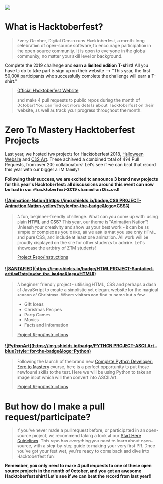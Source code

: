 ![](https://hacktoberfest.digitalocean.com/assets/HF19_social-744d976f227e4aff6866443abcede8c651b309ec9c7c9f7410f5944f8e1299b9.png)

# What is Hacktoberfest?
> Every October, Digital Ocean runs Hacktoberfest, a month-long celebration of open-source software, to encourage participation in the open-source community.
> It is open to everyone in the global community, no matter your skill level or background.
>
Complete the 2019 challenge and **earn a limited edition T-shirt!** All you have to do to take part is sign up on their website --> "This year, the first 50,000 participants who successfully complete the challenge will earn a T-shirt."
>
> [Official Hacktoberfest Website](https://hacktoberfest.digitalocean.com/)
>
> and make 4 pull requests to public repos during the month of October!
> You can find out more details about Hacktoberfest on their website, as well as track your progress throughout the month.


# Zero To Mastery Hacktoberfest Projects
Last year, we hosted two projects for Hacktoberfest 2018, [Halloween Website](https://github.com/zero-to-mastery/Halloween-Hacktoberfest-Edition) and [CSS Art](https://github.com/zero-to-mastery/CSS-Art-Hacktoberfest-Edition). These achieved a combined total of 494 Pull Requests, from over 200 collaborators! Let's see if we can beat that record this year with our bigger ZTM family!

**Following their success, we are excited to announce 3 brand new projects for this year's Hacktoberfest: all discussions around this event can now be had in our #hacktoberfest-2019 channel on Discord!**

#### [![Animation-Nation](https://img.shields.io/badge/CSS PROJECT-Animation Nation-yellow?style=for-the-badge&logo=CSS3)](https://github.com/zero-to-mastery/Animation-Nation)
> A fun, beginner-friendly challenge.
> What can you come up with, using plain **HTML** and **CSS**? This year, our theme is "Animation Nation"! Unleash your creativity and show us your best work - it can be as simple or complex as you'd like, all we ask is that you use only HTML and pure CSS, and include at least one animation. All work will be proudly displayed on the site for other students to admire. Let's showcase the artistry of ZTM students!
>
> [Project Repo/Instructions](https://github.com/zero-to-mastery/Animation-Nation)

#### [![SANTAFIED](https://img.shields.io/badge/HTML PROJECT-Santafied-critical?style=for-the-badge&logo=HTML5)](https://github.com/zero-to-mastery/Santafied)
> A beginner friendly project - utilising HTML, CSS and perhaps a dash of JavaScript to create a simplistic yet elegant website for the magical season of Christmas. Where visitors can find to name but a few:
> - Gift Ideas
> - Christmas Recipes
> - Party Games
> - Movies
> - Facts and Information
>
> [Project Repo/Instructions](https://github.com/zero-to-mastery/Santafied)

#### [![PythonArt](https://img.shields.io/badge/PYTHON PROJECT-ASCII Art -blue?style=for-the-badge&logo=Python)](https://github.com/zero-to-mastery/python-art)
> Following the launch of the brand new [Complete Python Developer: Zero to Mastery](https://www.udemy.com/course/complete-python-developer-zero-to-mastery/?couponCode=LEVELUPZTM) course, here is a perfect opportunity to put those newfound skills to the test. Here we will be using Python to take an image input which will then convert into ASCII Art.
>
> [Project Repo/Instructions](https://github.com/zero-to-mastery/python-art)

# But how do I make a pull request/participate?

> If you've never made a pull request before, or participated in an open-source project, we recommend taking a look at our [Start Here Guidelines](https://github.com/zero-to-mastery/start-here-guidelines). This repo has everything you need to learn about open-source, with a step-by-step guide to making your very first PR.
> Once you've got your feet wet, you're ready to come back and dive into Hacktoberfest fun!

**Remember, you only need to make 4 pull requests to one of these open source projects in the month of October, and you get an awesome Hacktoberfest shirt! Let's see if we can beat the record from last year!!**